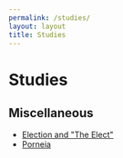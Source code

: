 ```yaml
---
permalink: /studies/
layout: layout
title: Studies
---
```


<h1 class="center">Studies</h1>

## Miscellaneous

- [Election and "The Elect"](https://chrya.com/election/)
- [Porneia](https://chrya.com/porneia/)

